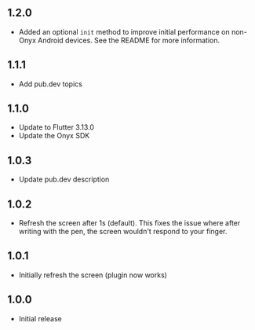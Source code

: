 ## 1.2.0

- Added an optional `init` method to improve initial performance on non-Onyx Android devices. See the README for more information.

## 1.1.1

- Add pub.dev topics

## 1.1.0

- Update to Flutter 3.13.0
- Update the Onyx SDK

## 1.0.3

* Update pub.dev description

## 1.0.2

* Refresh the screen after 1s (default). This fixes the issue where after writing with
  the pen, the screen wouldn't respond to your finger.

## 1.0.1

* Initially refresh the screen (plugin now works)

## 1.0.0

* Initial release
